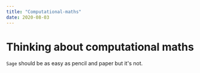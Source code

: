 ```yaml
---
title: "Computational-maths"
date: 2020-08-03
---
```


# Thinking about computational maths
`Sage` should be as easy as pencil and paper but it's not. 

